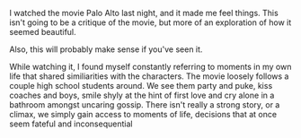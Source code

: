 

I watched the movie Palo Alto last night, and it made me feel things.  This isn't going to be a critique of the movie, but more of an exploration of how it seemed beautiful.

Also, this will probably make sense if you've seen it.

While watching it, I found myself constantly referring to moments in my own life that shared similiarities with the characters.  The movie loosely follows a couple high school students around.  We see them party and puke, kiss coaches and boys, smile shyly at the hint of first love and cry alone in a bathroom amongst uncaring gossip. There isn't really a strong story, or a climax, we simply gain access to moments of life, decisions that at once seem fateful and inconsequential
